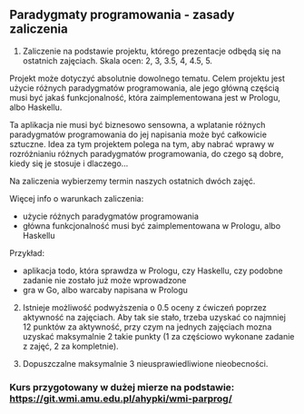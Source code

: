 ## Paradygmaty programowania - zasady zaliczenia

1. Zaliczenie na podstawie projektu, którego prezentacje odbędą się na ostatnich zajęciach. Skala ocen: 2, 3, 3.5, 4, 4.5, 5.

Projekt może dotyczyć absolutnie dowolnego tematu. Celem projektu jest użycie różnych paradygmatów programowania, ale jego główną częścią musi być jakaś funkcjonalność, która zaimplementowana jest w Prologu, albo Haskellu.

Ta aplikacja nie musi być biznesowo sensowna, a wplatanie różnych paradygmatów programowania do jej napisania może być całkowicie sztuczne. Idea za tym projektem polega na tym, aby nabrać wprawy w rozróżnianiu różnych paradygmatów programowania, do czego są dobre, kiedy się je stosuje i dlaczego...

Na zaliczenia wybierzemy termin naszych ostatnich dwóch zajęć. 

Więcej info o warunkach zaliczenia:
* użycie różnych paradygmatów programowania
* główna funkcjonalność musi być zaimplementowana w Prologu, albo Haskellu

Przykład:
* aplikacja todo, która sprawdza w Prologu, czy Haskellu, czy podobne zadanie nie zostało już może wprowadzone
* gra w Go, albo warcaby napisana w Prologu

2. Istnieje możliwość podwyższenia o 0.5 oceny z ćwiczeń poprzez aktywność na zajęciach. Aby tak sie stało, trzeba uzyskać co najmniej 12 punktów za aktywność, przy czym na jednych zajęciach mozna uzyskać maksymalnie 2 takie punkty (1 za częściowo wykonane zadanie z zajęć, 2 za kompletnie).

3. Dopuszczalne maksymalnie 3 nieusprawiedliwione nieobecności.

### Kurs przygotowany w dużej mierze na podstawie: https://git.wmi.amu.edu.pl/ahypki/wmi-parprog/
